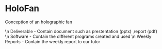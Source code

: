 # HoloFan
Conception of an holographic fan

\n Deliverable - Contain document such as prestentation (pptx) ,report (pdf)
\n Software - Contain the different programs created and used
\n Weekly Reports - Contain the weekly report to our tutor
